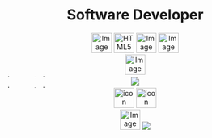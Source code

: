 <h1 align="center">Software Developer</h1>

<div align="center">
        <img src="https://avatars.githubusercontent.com/u/20243897?s=200&v=4" alt="Image ADVPL TOTVS" width="40px">
        <img src="https://upload.wikimedia.org/wikipedia/commons/thumb/6/61/HTML5_logo_and_wordmark.svg/512px-HTML5_logo_and_wordmark.svg.png" alt="HTML5" width="40px">
        <img src="https://upload.wikimedia.org/wikipedia/commons/thumb/d/d5/CSS3_logo_and_wordmark.svg/363px-CSS3_logo_and_wordmark.svg.png" alt="Image Css3" width="40px">
        <img src="https://upload.wikimedia.org/wikipedia/commons/thumb/d/d4/Javascript-shield.svg/397px-Javascript-shield.svg.png?20180912181046" alt="Image Javascript" width="40px">
</div> 
<div align="center">
        <img src="https://upload.wikimedia.org/wikipedia/commons/thumb/3/33/Figma-logo.svg/400px-Figma-logo.svg.png" alt="Image Figma" width="40px">
</div> 

<img src="https://ci4.googleusercontent.com/proxy/J7UPgH3sRbzrarJs7SMbuE6sWkgCT5SuUHTOO0XQtG0OZKqSzY7-M6r0vDBPnEtS3pK_AzBrTBE4mnHUi1RRDQ7PWawrdNOfRUFYC2r4-rSb1svAGTUnF2jELEGLm1YHO393JfVVVJl88iusrqBVd1sIzJjHPuAUqcyyxOpy=s0-d-e1-ft#https://images-na.ssl-images-amazon.com/images/G/01/kindle/merch/2019/CXL-1347/alexa-bar_223px-width_v2.gif" alt="bar-central" width="100%" height ="5px">

<div align="center">
        <img src= "https://github-readme-stats.vercel.app/api/top-langs/?username=viniciusdmorais&layout=compact&width=800">
</div>
 
 <img src="https://ci4.googleusercontent.com/proxy/J7UPgH3sRbzrarJs7SMbuE6sWkgCT5SuUHTOO0XQtG0OZKqSzY7-M6r0vDBPnEtS3pK_AzBrTBE4mnHUi1RRDQ7PWawrdNOfRUFYC2r4-rSb1svAGTUnF2jELEGLm1YHO393JfVVVJl88iusrqBVd1sIzJjHPuAUqcyyxOpy=s0-d-e1-ft#https://images-na.ssl-images-amazon.com/images/G/01/kindle/merch/2019/CXL-1347/alexa-bar_223px-width_v2.gif" alt="bar-central" width="100%" height ="5px">
  
<div align="center">         
        <a href="https://www.linkedin.com/in/viniciusdemoraismendes" target="_blank"><img src="https://cdn-icons-png.flaticon.com/512/3992/3992606.png" alt="icon linkedin" width="40px"></a>
        <a href="https://www.instagram.com/vinymorais_" target="_blank"><img src="https://cdn-icons-png.flaticon.com/512/2111/2111463.png" alt="icon instagram" width="40px"></a>
</div>
        <div align="center">
                <img src="https://cdn.pixabay.com/photo/2022/01/30/13/33/github-6980894_1280.png" alt="Image GitHub" width="40px">                
                <img src="https://komarev.com/ghpvc/?username=viniciusdmoais&label=PROFILE+VIEWS">
        </div>
